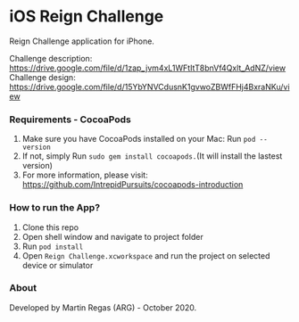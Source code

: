 # iOS Reign Challenge

Reign Challenge application for iPhone.

Challenge description: https://drive.google.com/file/d/1zap_jvm4xL1WFtItT8bnVf4Qxlt_AdNZ/view
Challenge design: https://drive.google.com/file/d/15YbYNVCdusnK1gvwoZBWfFHj4BxraNKu/view

### Requirements - CocoaPods

1. Make sure you have CocoaPods installed on your Mac: Run `pod --version`
2. If not, simply  Run `sudo gem install cocoapods.`(It will install the lastest version)
3. For more information, please visit: https://github.com/IntrepidPursuits/cocoapods-introduction

### How to run the App?

1. Clone this repo
2. Open shell window and navigate to project folder
3. Run `pod install`
4. Open `Reign Challenge.xcworkspace` and run the project on selected device or simulator

### About

Developed by Martin Regas (ARG) - October 2020.
